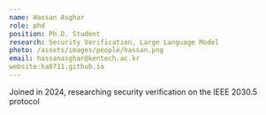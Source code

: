 ```yaml
---
name: Hassan Asghar
role: phd
position: Ph.D. Student
research: Security Verification, Large Language Model
photo: /assets/images/people/hassan.png
email: hassanasghar@kentech.ac.kr
website:ha0711.github.io
---
```

Joined in 2024, researching security verification on the IEEE 2030.5 protocol
